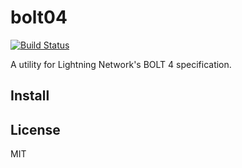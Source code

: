 # bolt04
[![Build Status](https://travis-ci.com/arik-so/bolt04.svg?branch=master)](https://travis-ci.com/arik-so/bolt04)

A utility for Lightning Network's BOLT 4 specification.

## Install

## License

MIT

